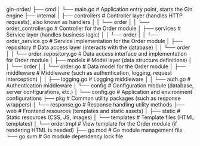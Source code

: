 gin-order/
├── cmd
│   └── main.go                  # Application entry point, starts the Gin engine
├── internal
│   ├── controllers              # Controller layer (handles HTTP requests), also known as handlers
│   │   └── order
│   │       └── order_controller.go  # Controller for the Order module
│   ├── services                 # Service layer (handles business logic)
│   │   └── order
│   │       └── order_service.go       # Service implementation for the Order module
│   ├── repository               # Data access layer (interacts with the database)
│   │   └── order
│   │       └── order_repository.go    # Data access interface and implementation for Order module
│   ├── models                   # Model layer (data structure definitions)
│   │   └── order
│   │       └── order.go               # Data model for the Order module
│   ├── middleware               # Middleware (such as authentication, logging, request interception)
│   │   ├── logging.go             # Logging middleware
│   │   └── auth.go                # Authentication middleware
│   └── config                   # Configuration module (database, server configurations, etc.)
│       └── config.go                # Application and environment configurations
├── pkg                          # Common utility packages (such as response wrappers)
│   └── response.go              # Response handling utility methods
├── web                          # Frontend resources (templates and static assets)
│   ├── static                   # Static resources (CSS, JS, images)
│   └── templates                # Template files (HTML templates)
│       └── order.tmpl           # View template for the Order module (if rendering HTML is needed)
├── go.mod                       # Go module management file
└── go.sum                       # Go module dependency lock file